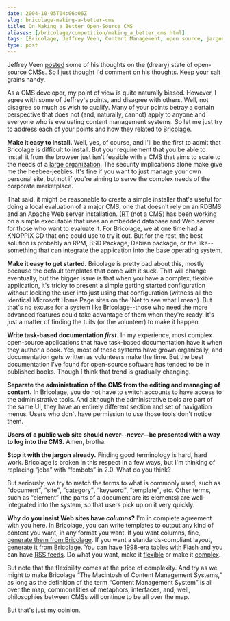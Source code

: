 ```yaml
--- 
date: 2004-10-05T04:06:06Z
slug: bricolage-making-a-better-cms
title: On Making a Better Open-Source CMS
aliases: [/bricolage/competition/making_a_better_cms.html]
tags: [Bricolage, Jeffrey Veen, Content Management, open source, jargon, XHTML, CSS, RSS]
type: post
---
```


<p>Jeffrey Veen <a href="http://www.veen.com/jeff/archives/000622.html" title="Making a Better Open Source CMS">posted</a> some of his thoughts on the (dreary) state of open-source CMSs. So I just thought I'd comment on his thoughts. Keep your salt grains handy.</p>

<p>As a CMS developer, my point of view is quite naturally biased. However, I agree with some of Jeffrey's points, and disagree with others. Well, not disagree so much as wish to qualify. Many of your points betray a certain perspective that does not (and, naturally, cannot) apply to anyone and everyone who is evaluating content management systems. So let me just try to address each of your points and how they related to <a href="http://www.bricolage.cc/" title="Visit the Bricolage CMS Website">Bricolage</a>.</p>

<p><strong>Make it easy to install.</strong> Well, yes, of course, and I'll be the first to admit that Bricolage is difficult to install. But your requirement that you be able to install it from the browser just isn't feasible with a CMS that aims to scale to the needs of a <a href="http://www.who.int/" title="The World Health Organization uses Bricolage">large organization</a>. The security implications alone make give me the heebee-jeebies. It's fine if you want to just manage your own personal site, but not if you're aiming to serve the complex needs of the corporate marketplace.</p>

<p>That said, it might be reasonable to create a simple installer that's useful for doing a local evaluation of a major CMS, one that doesn't rely on an RDBMS and an Apache Web server installation. (<a href="http://www.bestpractical.com/rt/" title="Request Tracker">RT</a> (not a CMS) has been working on a simple executable that uses an embedded database and Web server for those who want to evaluate it. For Bricolage, we at one time had a KNOPPIX CD that one could use to try it out. But for the rest, the best solution is probably an RPM, BSD Package, Debian package, or the like--something that can integrate the application into the base operating system.</p>

<p><strong>Make it easy to get started.</strong> Bricolage is pretty bad about this, mostly because the default templates that come with it suck. That will change eventually, but the bigger issue is that when you have a complex, flexible application, it's tricky to present a simple getting started configuration without locking the user into just using that configuration (witness all the identical Microsoft Home Page sites on the 'Net to see what I mean). But that's no excuse for a system like Bricolage--those who need the more advanced features could take advantage of them when they're ready. It's just a matter of finding the tuits (or the volunteer) to make it happen.</p>

<p><strong>Write task-based documentation <em>first</em>.</strong> In my experience, most complex open-source applications that have task-based documentation have it when they author a book. Yes, most of these systems have grown organically, and documentation gets written as volunteers make the time. But the best documentation I've found for open-source software has tended to be in published books. Though I think that trend is gradually changing.</p>

<p><strong>Separate the administration of the CMS from the editing and managing of content.</strong> In Bricolage, you do not have to switch accounts to have access to the administrative tools. And although the administrative tools are part of the same UI, they have an entirely different section and set of navigation menus. Users who don't have permission to use those tools don't notice them.</p>

<p><strong>Users of a public web site should never--<em>never</em>--be presented with a way to log into the CMS.</strong> Amen, brotha.</p>

<p><strong>Stop it with the jargon already.</strong> Finding good terminology is hard, hard work. Bricolage is broken in this respect in a few ways, but I'm thinking of replacing <q>jobs</q> with <q>fembots</q> in 2.0. What do you think?</p>

<p>But seriously, we try to match the terms to what is commonly used, such as <q>document</q>, <q>site</q>, <q>category</q>, <q>keyword</q>, <q>template</q>, etc. Other terms, such as <q>element</q> (the parts of a document are its elements) are well-integrated into the system, so that users pick up on it very quickly.</p>

<p><strong>Why do you insist Web sites have <em>columns</em>?</strong> I'm in complete agreement with you here. In Bricolage, you can write templates to output any kind of content you want, in any format you want. If you want columns, fine, <a href="http://www.who.int/" title="The WHO generates a three-column layout with Bricolage">generate them from Bricolage</a>. If you want a standards-compliant layout, <a href="http://www.bricolage.cc/" title="Bricolage.cc is valid XHTML 1.1 generated by Bricolage">generate it from Bricolage</a>. You can have <a href="http://et.yahoo.com/" title="ETonline uses Bricolage">1998-era tables with Flash</a> and you can have <a href="http://www.rfa.org/english/rss.xml" title="Radio Free Asia generates RSS Feeds in Bricolage">RSS feeds</a>. Do what you want, make it <a href="http://www.rfa.org/" title="RFA outputs XHTML and CSS from Bricolage">flexible</a> or make it <a href="http://www.plsweb.com/" title="Performance Learning Systems uses Bricolage">complex</a>.</p>

<p>But note that the flexibility comes at the price of complexity. And try as we might to make Bricolage <q>The Macintosh of Content Management Systems,</q> as long as the definition of the term <q>Content Management System</q> is all over the map, commonalities of metaphors, interfaces, and, well, philosophies between CMSs will continue to be all over the map.</p>

<p>But that's just my opinion.</p>
